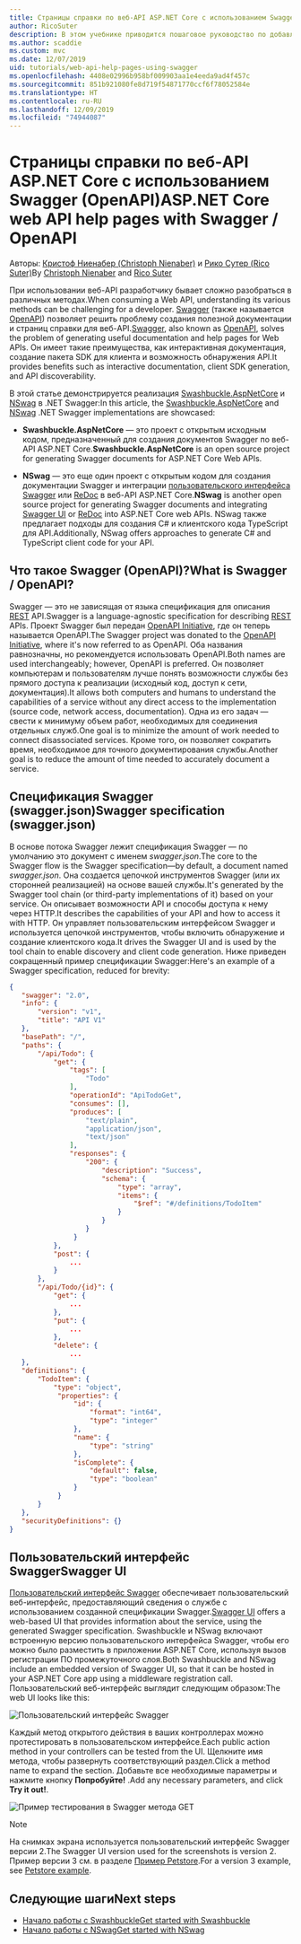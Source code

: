 ```yaml
---
title: Страницы справки по веб-API ASP.NET Core с использованием Swagger (OpenAPI)
author: RicoSuter
description: В этом учебнике приводится пошаговое руководство по добавлению Swagger для составления документации и страниц справки к приложению веб-API.
ms.author: scaddie
ms.custom: mvc
ms.date: 12/07/2019
uid: tutorials/web-api-help-pages-using-swagger
ms.openlocfilehash: 4408e02996b958bf009903aa1e4eeda9ad4f457c
ms.sourcegitcommit: 851b921080fe8d719f54871770ccf6f78052584e
ms.translationtype: HT
ms.contentlocale: ru-RU
ms.lasthandoff: 12/09/2019
ms.locfileid: "74944087"
---
```

# <a name="aspnet-core-web-api-help-pages-with-swagger--openapi"></a><span data-ttu-id="003b5-103">Страницы справки по веб-API ASP.NET Core с использованием Swagger (OpenAPI)</span><span class="sxs-lookup"><span data-stu-id="003b5-103">ASP.NET Core web API help pages with Swagger / OpenAPI</span></span>

<span data-ttu-id="003b5-104">Авторы: [Кристоф Ниенабер (Christoph Nienaber)](https://twitter.com/zuckerthoben) и [Рико Сутер (Rico Suter)](https://blog.rsuter.com/)</span><span class="sxs-lookup"><span data-stu-id="003b5-104">By [Christoph Nienaber](https://twitter.com/zuckerthoben) and [Rico Suter](https://blog.rsuter.com/)</span></span>

<span data-ttu-id="003b5-105">При использовании веб-API разработчику бывает сложно разобраться в различных методах.</span><span class="sxs-lookup"><span data-stu-id="003b5-105">When consuming a Web API, understanding its various methods can be challenging for a developer.</span></span> <span data-ttu-id="003b5-106">[Swagger](https://swagger.io/) (также называется [OpenAPI](https://www.openapis.org/)) позволяет решить проблему создания полезной документации и страниц справки для веб-API.</span><span class="sxs-lookup"><span data-stu-id="003b5-106">[Swagger](https://swagger.io/), also known as [OpenAPI](https://www.openapis.org/), solves the problem of generating useful documentation and help pages for Web APIs.</span></span> <span data-ttu-id="003b5-107">Он имеет такие преимущества, как интерактивная документация, создание пакета SDK для клиента и возможность обнаружения API.</span><span class="sxs-lookup"><span data-stu-id="003b5-107">It provides benefits such as interactive documentation, client SDK generation, and API discoverability.</span></span>

<span data-ttu-id="003b5-108">В этой статье демонстрируется реализация [Swashbuckle.AspNetCore](https://github.com/domaindrivendev/Swashbuckle.AspNetCore) и [NSwag](https://github.com/RicoSuter/NSwag) в .NET Swagger:</span><span class="sxs-lookup"><span data-stu-id="003b5-108">In this article, the [Swashbuckle.AspNetCore](https://github.com/domaindrivendev/Swashbuckle.AspNetCore) and [NSwag](https://github.com/RicoSuter/NSwag) .NET Swagger implementations are showcased:</span></span>

* <span data-ttu-id="003b5-109">**Swashbuckle.AspNetCore** — это проект с открытым исходным кодом, предназначенный для создания документов Swagger по веб-API ASP.NET Core.</span><span class="sxs-lookup"><span data-stu-id="003b5-109">**Swashbuckle.AspNetCore** is an open source project for generating Swagger documents for ASP.NET Core Web APIs.</span></span>

* <span data-ttu-id="003b5-110">**NSwag** — это еще один проект с открытым кодом для создания документации Swagger и интеграции [пользовательского интерфейса Swagger](https://swagger.io/swagger-ui/) или [ReDoc](https://github.com/Rebilly/ReDoc) в веб-API ASP.NET Core.</span><span class="sxs-lookup"><span data-stu-id="003b5-110">**NSwag** is another open source project for generating Swagger documents and integrating [Swagger UI](https://swagger.io/swagger-ui/) or [ReDoc](https://github.com/Rebilly/ReDoc) into ASP.NET Core web APIs.</span></span> <span data-ttu-id="003b5-111">NSwag также предлагает подходы для создания C# и клиентского кода TypeScript для API.</span><span class="sxs-lookup"><span data-stu-id="003b5-111">Additionally, NSwag offers approaches to generate C# and TypeScript client code for your API.</span></span>

## <a name="what-is-swagger--openapi"></a><span data-ttu-id="003b5-112">Что такое Swagger (OpenAPI)?</span><span class="sxs-lookup"><span data-stu-id="003b5-112">What is Swagger / OpenAPI?</span></span>

<span data-ttu-id="003b5-113">Swagger — это не зависящая от языка спецификация для описания [REST](https://en.wikipedia.org/wiki/Representational_state_transfer) API.</span><span class="sxs-lookup"><span data-stu-id="003b5-113">Swagger is a language-agnostic specification for describing [REST](https://en.wikipedia.org/wiki/Representational_state_transfer) APIs.</span></span> <span data-ttu-id="003b5-114">Проект Swagger был передан [OpenAPI Initiative](https://www.openapis.org/), где он теперь называется OpenAPI.</span><span class="sxs-lookup"><span data-stu-id="003b5-114">The Swagger project was donated to the [OpenAPI Initiative](https://www.openapis.org/), where it's now referred to as OpenAPI.</span></span> <span data-ttu-id="003b5-115">Оба названия равнозначны, но рекомендуется использовать OpenAPI.</span><span class="sxs-lookup"><span data-stu-id="003b5-115">Both names are used interchangeably; however, OpenAPI is preferred.</span></span> <span data-ttu-id="003b5-116">Он позволяет компьютерам и пользователям лучше понять возможности службы без прямого доступа к реализации (исходный код, доступ к сети, документация).</span><span class="sxs-lookup"><span data-stu-id="003b5-116">It allows both computers and humans to understand the capabilities of a service without any direct access to the implementation (source code, network access, documentation).</span></span> <span data-ttu-id="003b5-117">Одна из его задач — свести к минимуму объем работ, необходимых для соединения отдельных служб.</span><span class="sxs-lookup"><span data-stu-id="003b5-117">One goal is to minimize the amount of work needed to connect disassociated services.</span></span> <span data-ttu-id="003b5-118">Кроме того, он позволяет сократить время, необходимое для точного документирования службы.</span><span class="sxs-lookup"><span data-stu-id="003b5-118">Another goal is to reduce the amount of time needed to accurately document a service.</span></span>

## <a name="swagger-specification-swaggerjson"></a><span data-ttu-id="003b5-119">Спецификация Swagger (swagger.json)</span><span class="sxs-lookup"><span data-stu-id="003b5-119">Swagger specification (swagger.json)</span></span>

<span data-ttu-id="003b5-120">В основе потока Swagger лежит спецификация Swagger &mdash; по умолчанию это документ с именем *swagger.json*.</span><span class="sxs-lookup"><span data-stu-id="003b5-120">The core to the Swagger flow is the Swagger specification&mdash;by default, a document named *swagger.json*.</span></span> <span data-ttu-id="003b5-121">Она создается цепочкой инструментов Swagger (или их сторонней реализацией) на основе вашей службы.</span><span class="sxs-lookup"><span data-stu-id="003b5-121">It's generated by the Swagger tool chain (or third-party implementations of it) based on your service.</span></span> <span data-ttu-id="003b5-122">Он описывает возможности API и способы доступа к нему через HTTP.</span><span class="sxs-lookup"><span data-stu-id="003b5-122">It describes the capabilities of your API and how to access it with HTTP.</span></span> <span data-ttu-id="003b5-123">Он управляет пользовательским интерфейсом Swagger и используется цепочкой инструментов, чтобы включить обнаружение и создание клиентского кода.</span><span class="sxs-lookup"><span data-stu-id="003b5-123">It drives the Swagger UI and is used by the tool chain to enable discovery and client code generation.</span></span> <span data-ttu-id="003b5-124">Ниже приведен сокращенный пример спецификации Swagger:</span><span class="sxs-lookup"><span data-stu-id="003b5-124">Here's an example of a Swagger specification, reduced for brevity:</span></span>

```json
{
   "swagger": "2.0",
   "info": {
       "version": "v1",
       "title": "API V1"
   },
   "basePath": "/",
   "paths": {
       "/api/Todo": {
           "get": {
               "tags": [
                   "Todo"
               ],
               "operationId": "ApiTodoGet",
               "consumes": [],
               "produces": [
                   "text/plain",
                   "application/json",
                   "text/json"
               ],
               "responses": {
                   "200": {
                       "description": "Success",
                       "schema": {
                           "type": "array",
                           "items": {
                               "$ref": "#/definitions/TodoItem"
                           }
                       }
                   }
                }
           },
           "post": {
               ...
           }
       },
       "/api/Todo/{id}": {
           "get": {
               ...
           },
           "put": {
               ...
           },
           "delete": {
               ...
   },
   "definitions": {
       "TodoItem": {
           "type": "object",
            "properties": {
                "id": {
                    "format": "int64",
                    "type": "integer"
                },
                "name": {
                    "type": "string"
                },
                "isComplete": {
                    "default": false,
                    "type": "boolean"
                }
            }
       }
   },
   "securityDefinitions": {}
}
```

## <a name="swagger-ui"></a><span data-ttu-id="003b5-125">Пользовательский интерфейс Swagger</span><span class="sxs-lookup"><span data-stu-id="003b5-125">Swagger UI</span></span>

<span data-ttu-id="003b5-126">[Пользовательский интерфейс Swagger](https://swagger.io/swagger-ui/) обеспечивает пользовательский веб-интерфейс, предоставляющий сведения о службе с использованием созданной спецификации Swagger.</span><span class="sxs-lookup"><span data-stu-id="003b5-126">[Swagger UI](https://swagger.io/swagger-ui/) offers a web-based UI that provides information about the service, using the generated Swagger specification.</span></span> <span data-ttu-id="003b5-127">Swashbuckle и NSwag включают встроенную версию пользовательского интерфейса Swagger, чтобы его можно было разместить в приложении ASP.NET Core, используя вызов регистрации ПО промежуточного слоя.</span><span class="sxs-lookup"><span data-stu-id="003b5-127">Both Swashbuckle and NSwag include an embedded version of Swagger UI, so that it can be hosted in your ASP.NET Core app using a middleware registration call.</span></span> <span data-ttu-id="003b5-128">Пользовательский веб-интерфейс выглядит следующим образом:</span><span class="sxs-lookup"><span data-stu-id="003b5-128">The web UI looks like this:</span></span>

![Пользовательский интерфейс Swagger](web-api-help-pages-using-swagger/_static/swagger-ui.png)

<span data-ttu-id="003b5-130">Каждый метод открытого действия в ваших контроллерах можно протестировать в пользовательском интерфейсе.</span><span class="sxs-lookup"><span data-stu-id="003b5-130">Each public action method in your controllers can be tested from the UI.</span></span> <span data-ttu-id="003b5-131">Щелкните имя метода, чтобы развернуть соответствующий раздел.</span><span class="sxs-lookup"><span data-stu-id="003b5-131">Click a method name to expand the section.</span></span> <span data-ttu-id="003b5-132">Добавьте все необходимые параметры и нажмите кнопку **Попробуйте!** .</span><span class="sxs-lookup"><span data-stu-id="003b5-132">Add any necessary parameters, and click **Try it out!**.</span></span>

![Пример тестирования в Swagger метода GET](web-api-help-pages-using-swagger/_static/get-try-it-out.png)

> [!NOTE]
> <span data-ttu-id="003b5-134">На снимках экрана используется пользовательский интерфейс Swagger версии 2.</span><span class="sxs-lookup"><span data-stu-id="003b5-134">The Swagger UI version used for the screenshots is version 2.</span></span> <span data-ttu-id="003b5-135">Пример версии 3 см. в разделе [Пример Petstore](https://petstore.swagger.io/).</span><span class="sxs-lookup"><span data-stu-id="003b5-135">For a version 3 example, see [Petstore example](https://petstore.swagger.io/).</span></span>

## <a name="next-steps"></a><span data-ttu-id="003b5-136">Следующие шаги</span><span class="sxs-lookup"><span data-stu-id="003b5-136">Next steps</span></span>

* [<span data-ttu-id="003b5-137">Начало работы с Swashbuckle</span><span class="sxs-lookup"><span data-stu-id="003b5-137">Get started with Swashbuckle</span></span>](xref:tutorials/get-started-with-swashbuckle)
* [<span data-ttu-id="003b5-138">Начало работы с NSwag</span><span class="sxs-lookup"><span data-stu-id="003b5-138">Get started with NSwag</span></span>](xref:tutorials/get-started-with-nswag)
